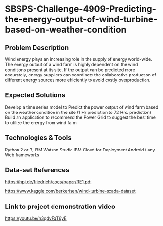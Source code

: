 # SBSPS-Challenge-4909-Predicting-the-energy-output-of-wind-turbine-based-on-weather-condition

## Problem Description

Wind energy plays an increasing role in the supply of energy world-wide.
The energy output of a wind farm is highly dependent on the wind conditions present at its site.
If the output can be predicted more accurately, energy suppliers can coordinate the
collaborative production of different energy sources more efficiently to avoid costly overproduction.


## Expected Solutions

Develop a time series model to Predict the power output of wind farm based on the weather condition in the site (1 Hr prediction to 72 Hrs. prediction) Build an application to recommend the Power Grid to suggest the best time to utilize the energy from wind farm


## Technologies & Tools

 Python 2 or 3, IBM Watson Studio
 IBM Cloud for Deployment
 Android / any Web frameworks
 

## Data-set References

https://hpi.de/friedrich/docs/paper/RE1.pdf

https://www.kaggle.com/berkerisen/wind-turbine-scada-dataset

## Link to project demonstration video
https://youtu.be/n3qdvFgT6yE

